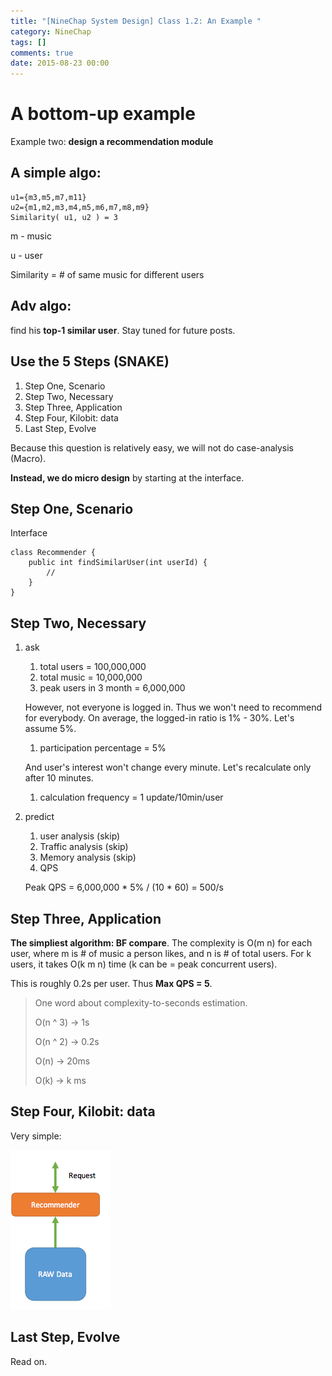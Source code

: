 ```yaml
---
title: "[NineChap System Design] Class 1.2: An Example "
category: NineChap
tags: []
comments: true
date: 2015-08-23 00:00
---
```



# A bottom-up example

Example two: **design a recommendation module**

## A simple algo:

    u1={m3,m5,m7,m11}
    u2={m1,m2,m3,m4,m5,m6,m7,m8,m9}
    Similarity( u1, u2 ) = 3

m - music

u - user

Similarity = # of same music for different users

## Adv algo:

find his **top-1 similar user**. Stay tuned for future posts.

## Use the 5 Steps (SNAKE)

1. Step One, Scenario
1. Step Two, Necessary
1. Step Three, Application
1. Step Four, Kilobit: data
1. Last Step, Evolve

Because this question is relatively easy, we will not do case-analysis (Macro).

**Instead, we do micro design** by starting at the interface.

## Step One, Scenario

Interface

    class Recommender {
        public int findSimilarUser(int userId) {
            //
        }
    }

## Step Two, Necessary

1. ask

   1. total users = 100,000,000
   1. total music = 10,000,000
   1. peak users in 3 month = 6,000,000

   However, not everyone is logged in. Thus we won't need to recommend for everybody. On average, the logged-in ratio is 1% - 30%. Let's assume 5%.

   1. participation percentage = 5%

   And user's interest won't change every minute. Let's recalculate only after 10 minutes.

   1. calculation frequency = 1 update/10min/user

1. predict

   1. user analysis (skip)
   1. Traffic analysis (skip)
   1. Memory analysis (skip)
   1. QPS

   Peak QPS = 6,000,000 \* 5% / (10 \* 60) = 500/s

## Step Three, Application

**The simpliest algorithm: BF compare**. The complexity is O(m n) for each user, where m is # of music a person likes, and n is # of total users. For k users, it takes O(k m n) time (k can be = peak concurrent users).

This is roughly 0.2s per user. Thus **Max QPS = 5**.

> One word about complexity-to-seconds estimation.
>
> O(n ^ 3) -> 1s
>
> O(n ^ 2) -> 0.2s
>
> O(n) -> 20ms
>
> O(k) -> k ms

## Step Four, Kilobit: data

Very simple:

![](/images/design-class1-reco-1.png)

## Last Step, Evolve

Read on.
